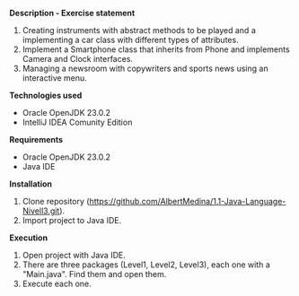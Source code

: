 **Description - Exercise statement**
1. Creating instruments with abstract methods to be played and a implementing a car class with different types of attributes.
2. Implement a Smartphone class that inherits from Phone and implements Camera and Clock interfaces.
3. Managing a newsroom with copywriters and sports news using an interactive menu.

**Technologies used**
- Oracle OpenJDK 23.0.2
- IntelliJ IDEA Comunity Edition

**Requirements**
- Oracle OpenJDK 23.0.2
- Java IDE

**Installation**
1. Clone repository (https://github.com/AlbertMedina/1.1-Java-Language-Nivell3.git).
2. Import project to Java IDE.

**Execution**
1. Open project with Java IDE.
2. There are three packages (Level1, Level2, Level3), each one with a "Main.java". Find them and open them.
3. Execute each one.
